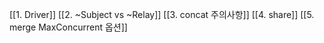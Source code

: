 [[1. Driver]]
[[2. ~Subject vs ~Relay]]
[[3. concat 주의사항]]
[[4. share]]
[[5. merge MaxConcurrent 옵션]]